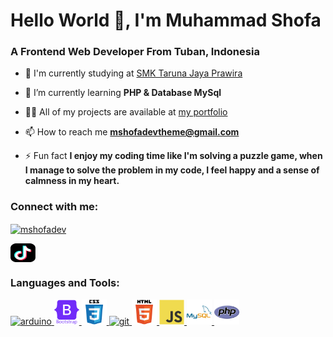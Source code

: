 <h1>Hello World 👋, I'm Muhammad Shofa</h1>
<h3>A Frontend Web Developer From Tuban, Indonesia</h3>

- 🔭 I'm currently studying at [SMK Taruna Jaya Prawira](https://smktjp.sch.id/)

- 🌱 I’m currently learning **PHP & Database MySql**

- 👨‍💻 All of my projects are available at [my portfolio](https://mshofadev.vercel.app/)

- 📫 How to reach me **mshofadevtheme@gmail.com**

- ⚡ Fun fact **I enjoy my coding time like I'm solving a puzzle game, when I manage to solve the problem in my code, I feel happy and a sense of calmness in my heart.**

<h3 align="left">Connect with me:</h3>
<p align="left">
<a href="https://instagram.com/mshofadev" target="blank"><img align="center" src="https://raw.githubusercontent.com/rahuldkjain/github-profile-readme-generator/master/src/images/icons/Social/instagram.svg" alt="mshofadev" height="30" width="40" /></a>
</p>
<p align="left">
<a href="https://tiktok.com/@mshofadev" target="blank"><img align="center" src="tiktok-app-icon-seeklogo.svg" alt="mshofadev" height="30" width="40" /></a>
</p>

<h3 align="left">Languages and Tools:</h3>
<p align="left"> <a href="https://www.arduino.cc/" target="_blank" rel="noreferrer"> <img src="https://cdn.worldvectorlogo.com/logos/arduino-1.svg" alt="arduino" width="40" height="40"/> </a> <a href="https://getbootstrap.com" target="_blank" rel="noreferrer"> <img src="https://raw.githubusercontent.com/devicons/devicon/master/icons/bootstrap/bootstrap-plain-wordmark.svg" alt="bootstrap" width="40" height="40"/> </a> <a href="https://www.w3schools.com/css/" target="_blank" rel="noreferrer"> <img src="https://raw.githubusercontent.com/devicons/devicon/master/icons/css3/css3-original-wordmark.svg" alt="css3" width="40" height="40"/> </a> <a href="https://git-scm.com/" target="_blank" rel="noreferrer"> <img src="https://www.vectorlogo.zone/logos/git-scm/git-scm-icon.svg" alt="git" width="40" height="40"/> </a> <a href="https://www.w3.org/html/" target="_blank" rel="noreferrer"> <img src="https://raw.githubusercontent.com/devicons/devicon/master/icons/html5/html5-original-wordmark.svg" alt="html5" width="40" height="40"/> </a> <a href="https://developer.mozilla.org/en-US/docs/Web/JavaScript" target="_blank" rel="noreferrer"> <img src="https://raw.githubusercontent.com/devicons/devicon/master/icons/javascript/javascript-original.svg" alt="javascript" width="40" height="40"/> </a> <a href="https://www.mysql.com/" target="_blank" rel="noreferrer"> <img src="https://raw.githubusercontent.com/devicons/devicon/master/icons/mysql/mysql-original-wordmark.svg" alt="mysql" width="40" height="40"/> </a> <a href="https://www.php.net" target="_blank" rel="noreferrer"> <img src="https://raw.githubusercontent.com/devicons/devicon/master/icons/php/php-original.svg" alt="php" width="40" height="40"/> </a> </p>
